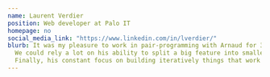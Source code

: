 ```yaml
---
name: Laurent Verdier
position: Web developer at Palo IT
homepage: no
social_media_link: "https://www.linkedin.com/in/lverdier/"
blurb: It was my pleasure to work in pair-programming with Arnaud for 3 months. His mastery of TDD and his ability to guide his teammates into it made the whole experience extremely profitable and allowed to produce a very well-decoupled, expressive code.
  We could rely a lot on his ability to split a big feature into smaller steps, without being confused by the general complexity of the task at hand.
  Finally, his constant focus on building iteratively things that work and bring value make him a 5* asset in a software development team.
---
```

